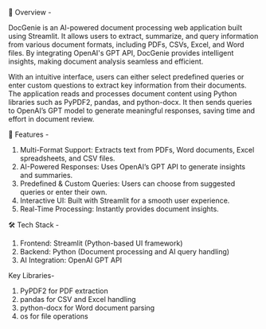 📌 Overview - 

DocGenie is an AI-powered document processing web application built using Streamlit. It allows users to extract, summarize, and query information from various document formats, including PDFs, CSVs, Excel, and Word files. By integrating OpenAI's GPT API, DocGenie provides intelligent insights, making document analysis seamless and efficient.

With an intuitive interface, users can either select predefined queries or enter custom questions to extract key information from their documents. The application reads and processes document content using Python libraries such as PyPDF2, pandas, and python-docx. It then sends queries to OpenAI’s GPT model to generate meaningful responses, saving time and effort in document review.


🚀 Features -
1. Multi-Format Support: Extracts text from PDFs, Word documents, Excel spreadsheets, and CSV files.
2. AI-Powered Responses: Uses OpenAI’s GPT API to generate insights and summaries.
3. Predefined & Custom Queries: Users can choose from suggested queries or enter their own.
4. Interactive UI: Built with Streamlit for a smooth user experience.
5. Real-Time Processing: Instantly provides document insights.


🛠️ Tech Stack - 
1. Frontend: Streamlit (Python-based UI framework)
2. Backend: Python (Document processing and AI query handling)
3. AI Integration: OpenAI GPT API


Key Libraries-
1. PyPDF2 for PDF extraction
2. pandas for CSV and Excel handling
3. python-docx for Word document parsing
4. os for file operations

